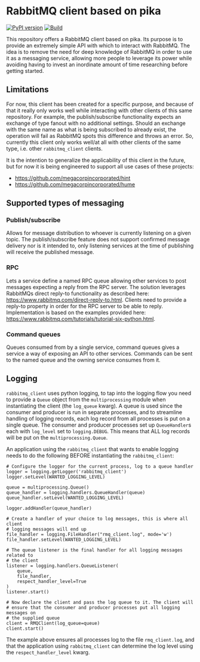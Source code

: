 # RabbitMQ client based on pika
[![PyPI version](https://badge.fury.io/py/rabbitmq-client.svg)](https://badge.fury.io/py/rabbitmq-client)
[![Build](https://github.com/maansthoernvik/rabbitmq_client/actions/workflows/build.yml/badge.svg?branch=master)](https://github.com/maansthoernvik/rabbitmq_client/actions/workflows/build.yml)

This repository offers a RabbitMQ client based on pika. Its purpose is to
provide an extremely simple API with which to interact with RabbitMQ. The idea
is to remove the need for deep knowledge of RabbitMQ in order to use it as a
messaging service, allowing more people to leverage its power while avoiding
having to invest an inordinate amount of time researching before getting
started.

## Limitations

For now, this client has been created for a specific purpose, and because of
that it really only works well while interacting with other clients of this
same repository. For example, the publish/subscribe functionality expects an
exchange of type fanout with no additional settings. Should an exchange with
the same name as what is being subscribed to already exist, the operation will
fail as RabbitMQ spots this difference and throws an error. So, currently this
client only works well/at all with other clients of the same type, i.e. other
`rabbitmq_client` clients.

It is the intention to generalize the applicability of this client in the
future, but for now it is being engineered to support all use cases of these
projects:

* https://github.com/megacorpincorporated/hint
* https://github.com/megacorpincorporated/hume

## Supported types of messaging

### Publish/subscribe

Allows for message distribution to whoever is currently listening on a given
topic. The publish/subscribe feature does not support confirmed message
delivery nor is it intended to, only listening services at the time of
publishing will receive the published message.

### RPC

Lets a service define a named RPC queue allowing other services to post
messages expecting a reply from the RPC server. The solution leverages
RabbitMQs direct reply-to functionality as described here: 
https://www.rabbitmq.com/direct-reply-to.html. Clients need to provide
a reply-to property in order for the RPC server to be able to reply.
Implementation is based on the examples provided here: 
https://www.rabbitmq.com/tutorials/tutorial-six-python.html.

### Command queues

Queues consumed from by a single service, command queues gives a service
a way of exposing an API to other services. Commands can be sent to the
named queue and the owning service consumes from it.

## Logging

`rabbitmq_client` uses python logging, to tap into the logging flow you need
to provide a `Queue` object from the `multiprocessing` module when
instantiating the client (the `log_queue` kwarg). A queue is used since the
consumer and producer is run in separate processes, and to streamline handling
of logging records, each log record from all processes is put on a single
queue. The consumer and producer processes set up `QueueHandler`s each with
`log_level` set to `logging.DEBUG`. This means that ALL log records will be
put on the `multiprocessing.Queue`.

An application using the `rabbitmq_client` that wants to enable logging
needs to do the following BEFORE instantiating the `rabbitmq_client`:

```
# Configure the logger for the current process, log to a queue handler
logger = logging.getLogger('rabbitmq_client')
logger.setLevel(WANTED_LOGGING_LEVEL)

queue = multiprocessing.Queue()
queue_handler = logging.handlers.QueueHandler(queue)
queue_handler.setLevel(WANTED_LOGGING_LEVEL)

logger.addHandler(queue_handler)

# Create a handler of your choice to log messages, this is where all client
# logging messages will end up
file_handler = logging.FileHandler("rmq_client.log", mode='w')
file_handler.setLevel(WANTED_LOGGING_LEVEL)

# The queue listener is the final handler for all logging messages related to
# the client
listener = logging.handlers.QueueListener(
    queue,
    file_handler,
    respect_handler_level=True
)
listener.start()

# Now declare the client and pass the log queue to it. The client will
# ensure that the consumer and producer processes put all logging messages on
# the supplied queue
client = RMQClient(log_queue=queue)
client.start()
```

The example above ensures all processes log to the file `rmq_client.log`, and
that the application using `rabbitmq_client` can determine the log level using
the `respect_handler_level` kwarg.
